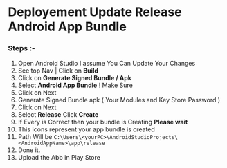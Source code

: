 # Deployement Update Release Android App Bundle

### Steps :-
1. Open Android Studio I assume You Can Update Your Changes
2. See top Nav | Click on **Build**
3. Click on **Generate Signed Bundle / Apk**
4. Select **Android App Bundle** ! Make Sure
5. Click on Next
6. Generate Signed Bundle apk ( Your Modules and Key Store Password )
7. Click on Next
8. Select **Release** Click **Create**	
9. If Every is Correct then your bundle is Creating **Please wait**
10. This Icons represent your app bundle is created
11. Path Will be `C:\Users\<yourPC>\AndroidStudioProjects\<AndroidAppName>\app\release` 
12. Done it.
13. Upload the Abb in Play Store
    
